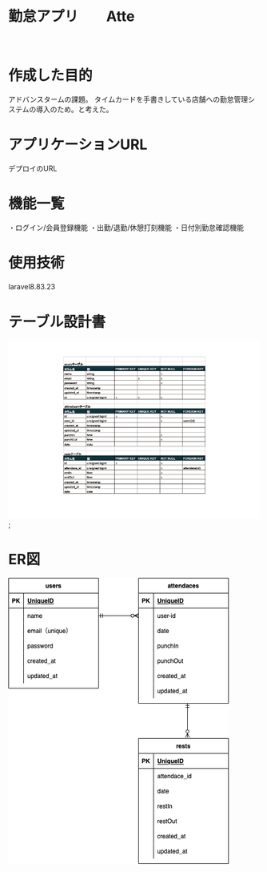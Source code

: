 # 勤怠アプリ　　Atte
　
# 作成した目的
アドバンスタームの課題。
タイムカードを手書きしている店舗への勤怠管理システムの導入のため。と考えた。
　
# アプリケーションURL
デプロイのURL
　
# 機能一覧
・ログイン/会員登録機能
・出勤/退勤/休憩打刻機能
・日付別勤怠確認機能
　
# 使用技術
laravel8.83.23
　 
# テーブル設計書
![alt](img/table.png);

# ER図
![alt](img/modan.png)